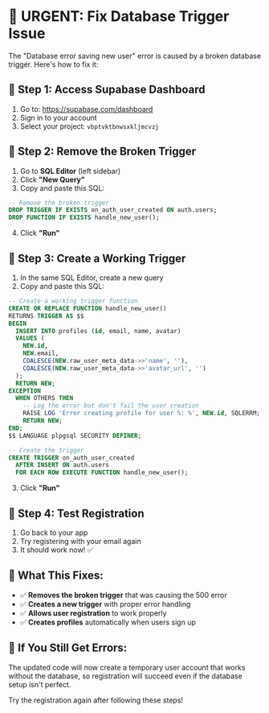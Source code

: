 # 🚨 URGENT: Fix Database Trigger Issue

The "Database error saving new user" error is caused by a broken database trigger. Here's how to fix it:

## 🔧 **Step 1: Access Supabase Dashboard**

1. Go to: https://supabase.com/dashboard
2. Sign in to your account
3. Select your project: `vbptvktbnwsxkljmcvzj`

## 🔧 **Step 2: Remove the Broken Trigger**

1. Go to **SQL Editor** (left sidebar)
2. Click **"New Query"**
3. Copy and paste this SQL:

```sql
-- Remove the broken trigger
DROP TRIGGER IF EXISTS on_auth_user_created ON auth.users;
DROP FUNCTION IF EXISTS handle_new_user();
```

4. Click **"Run"**

## 🔧 **Step 3: Create a Working Trigger**

1. In the same SQL Editor, create a new query
2. Copy and paste this SQL:

```sql
-- Create a working trigger function
CREATE OR REPLACE FUNCTION handle_new_user()
RETURNS TRIGGER AS $$
BEGIN
  INSERT INTO profiles (id, email, name, avatar)
  VALUES (
    NEW.id,
    NEW.email,
    COALESCE(NEW.raw_user_meta_data->>'name', ''),
    COALESCE(NEW.raw_user_meta_data->>'avatar_url', '')
  );
  RETURN NEW;
EXCEPTION
  WHEN OTHERS THEN
    -- Log the error but don't fail the user creation
    RAISE LOG 'Error creating profile for user %: %', NEW.id, SQLERRM;
    RETURN NEW;
END;
$$ LANGUAGE plpgsql SECURITY DEFINER;

-- Create the trigger
CREATE TRIGGER on_auth_user_created
  AFTER INSERT ON auth.users
  FOR EACH ROW EXECUTE FUNCTION handle_new_user();
```

3. Click **"Run"**

## 🔧 **Step 4: Test Registration**

1. Go back to your app
2. Try registering with your email again
3. It should work now! ✅

## 🎯 **What This Fixes:**

- ✅ **Removes the broken trigger** that was causing the 500 error
- ✅ **Creates a new trigger** with proper error handling
- ✅ **Allows user registration** to work properly
- ✅ **Creates profiles** automatically when users sign up

## 🚨 **If You Still Get Errors:**

The updated code will now create a temporary user account that works without the database, so registration will succeed even if the database setup isn't perfect.

Try the registration again after following these steps! 